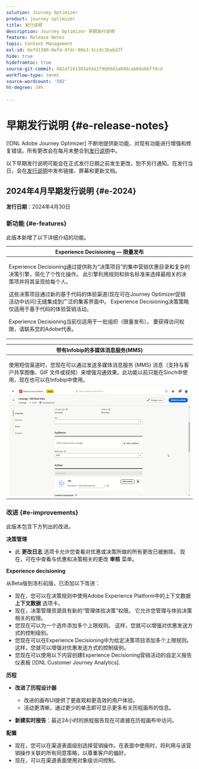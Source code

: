 ```yaml
---
solution: Journey Optimizer
product: journey optimizer
title: 发行说明
description: Journey Optimizer 早期发行说明
feature: Release Notes
topic: Content Management
exl-id: 6e7d1300-8efd-4fdc-90e3-3ccdc3babd2f
hide: true
hidefromtoc: true
source-git-commit: 882af161383a54a1f9b09d2a8d0cab84abbf7dcd
workflow-type: tm+mt
source-wordcount: '502'
ht-degree: 34%

---
```


# 早期发行说明 {#e-release-notes}

[!DNL Adobe Journey Optimizer] 不断地提供新功能、对现有功能进行增强和修复错误。所有更改会在每月末整合到[发行说明](release-notes.md)中。

以下早期发行说明可能会在正式发行日期之前发生更改，恕不另行通知。在发行当日，会在[发行说明](release-notes.md)中发布链接、屏幕和更新文档。

## 2024年4月早期发行说明 {#e-2024}

**发行日期**：2024年4月30日

### 新功能 {#e-features}

此版本新增了以下详细介绍的功能。

<!--table>
<thead>
<tr>
<th><strong>Business rules - Private Beta</strong><br/></th>
</tr>
</thead>
<tbody>
<tr>
<td>
<p>It is now possible to create and apply rule sets to your marketing communications.  </p>
</td>
</tr>
</tbody>
</table-->

<table>
<thead>
<tr>
<th><strong>Experience Decisioning — 限量发布</strong><br/></th>
</tr>
</thead>
<tbody>
<tr>
<td>
<p>Experience Decisioning通过提供称为“决策项目”的集中营销优惠目录和复杂的决策引擎，简化了个性化操作。 此引擎利用规则和排名标准来选择最相关的决策项并将其呈现给每个人。</p>
<p>这些决策项目通过新的基于代码的体验渠道(现在可在Journey Optimizer促销活动中访问)无缝集成到广泛的集客界面中。 Experience Decisioning决策策略仅适用于基于代码的体验营销活动。</p>
<p>Experience Decisioning当前仅适用于一批组织（限量发布）。 要获得访问权限，请联系您的Adobe代表。</p>
</td>
</tr>
</tbody>
</table>

<!--table>
<thead>
<tr>
<th><strong>Personalization - Local Lookups - Multi-Entity Support - Beta</strong><br/></th>
</tr>
</thead>
<tbody>
<tr>
<td>
<p>TBD</p>
</td>
</tr>
</tbody>
</table-->

<table>
<thead>
<tr>
<th><strong>带有Infobip的多媒体消息服务(MMS)</strong><br/></th>
</tr>
</thead>
<tbody>
<tr>
<td>
<p>使用短信渠道时，您现在可以通过发送多媒体消息服务 (MMS) 消息（支持与客户共享图像、GIF 文件或视频）来增强沟通效果。此功能以前只能在Sinch中使用，现在也可以在Infobip中使用。</p>
<img src="assets/do-not-localize/mms.gif"/>
</td>
</tr>
</tbody>
</table>

<!-- table>
<thead>
<tr>
<th><strong>AI Assistant - Experience Variant Generation - Beta</strong><br/></th>
</tr>
</thead>
<tbody>
<tr>
<td>
<p>Once you have created and personalized your message, take your content to the next level with the AI assistant. You can now use the AI assistant to optimize your message's impact by experimenting with different main titles, and images. Each variant is managed as a unique Treatment, to measure and compare which title effectively generates more clicks.</p>
</td>
</tr>
</tbody>
</table-->

<!--table>
<thead>
<tr>
<th><strong>IP Warmup Workflow - LA</strong><br/></th>
</tr>
</thead>
<tbody>
<tr>
<td>
<p>You can now easily perform IP warmup workflows directly from the Journey Optimizer interface in a standardized and efficient way that follows the best practices for optimal deliverability.</p>
</td>
</tr>
</tbody>
</table-->

<!--table>
<thead>
<tr>
<th><strong>Email Surface Personalization - Private beta </strong><br/></th>
</tr>
</thead>
<tbody>
<tr>
<td>
<p>You can now define dynamic subdomains and personalized header parameters when creating email channel surfaces, for increased flexibility and control over your email settings.</p>
</td>
</tr>
</tbody>
</table-->

### 改进 {#e-improvements}

此版本包含下方列出的改进。

<!--
* **Experience Decisioning + Code-based experiences (LA)**: You can now leverage the Experience decisioning feature to use decision items in your code-based campaigns. Note: The Code-based experience channel and Experience decisioning are not available for organizations that have purchased the Adobe Healthcare Shield and Privacy and Security Shield add-on offerings.
-->
<!--
* **Expression Fragments supported for Web and In-App**: Expression fragments are now available for the Web and In-app channels. 
-->


<!--
* **DULE for AJO Channel Surface**: It is now possible to apply a label on certain profile attributes to restrict their usage inside a channel surface through marketing actions.
-->


<!--
* **List-Unsubscribe updates**: Following on the recent Gmail and Yahoo announcements for bulk senders, Journey Optimizer supports the "post/1-click" List-Unsubscribe option. 
-->

**决策管理**

* 此 **更改日志** 选项卡允许您查看对优惠或决策所做的所有更改已被删除。 现在，可在中查看与优惠和决策相关的更改 **审核** 菜单。

**Experience decisioning**

从Beta版到洛杉矶版，已添加以下改进：

* 现在，您可以在决策规则中使用Adobe Experience Platform中的上下文数据 **上下文数据** 选项卡。
* 现在，决策管理资源具有新的“管理体验决策”权限。 它允许您管理与体验决策相关的权限。
* 您现在可以为一个选件添加多个上限规则。 这样，您就可以增强对优惠发送方式的控制级别。
* 您现在可以在Experience Decisioning中为给定决策项目添加多个上限规则。 这样，您就可以增强对优惠发送方式的控制级别。
* 您现在可以使用以下内容创建Experience Decisioning营销活动的自定义报告仪表板 [!DNL Customer Journey Analytics].

**历程**

* **改进了历程设计器**

   * 改进的画布UI提供了更直观和更高效的用户体验。
   * 活动更清晰，通过更少的单击即可显示更多有关历程画布的信息。

* **新建实时报告**：最近24小时的旅程报告现在可直接在历程画布中访问。

**配置**

* 现在，您可以在渠道表面级别选择营销操作。在表面中使用时，将利用与该营销操作关联的所有同意策略，以尊重客户的偏好。
* 现在，可以在渠道表面使用对象级访问控制。

